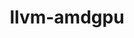 ---
title: "llvm-amdgpu"
layout: cache
categories: [package, develop]
meta: {"compilers": ["gcc@11.1.0", "gcc@11.4.0", "gcc@13.2.0"], "num_specs": 69, "num_specs_by_stack": {"e4s": 24, "gpu-tests": 22, "hep": 12, "ml-linux-x86_64-rocm": 11, "root": 69}, "oss": ["ubuntu20.04", "ubuntu22.04", "ubuntu24.04"], "platforms": ["linux"], "stacks": ["e4s", "gpu-tests", "hep", "ml-linux-x86_64-rocm", "root"], "targets": ["x86_64_v3"], "versions": ["5.5.1", "5.6.1", "5.7.1", "6.1.2", "6.3.2", "6.3.3"]}
spec_details: [{"compiler": "gcc@11.1.0", "hash": "2jbnnwteio76oryn7gos5r5qgzlq4yey", "os": "ubuntu20.04", "platform": "linux", "size": "-", "stacks": ["gpu-tests", "root"], "target": "x86_64_v3", "variants": ["build_system=cmake", "build_type=Release", "generator=ninja", "~ipo", "~link_llvm_dylib", "~llvm_dylib", "~openmp", "patches:=a08bbe1,c4750bb,d35aec9", "+rocm-device-libs"], "versions": ["5.6.1"]}, {"compiler": "gcc@11.1.0", "hash": "2qk7u5tzvptawvuhzyo7htafrijrsarh", "os": "ubuntu20.04", "platform": "linux", "size": "-", "stacks": ["gpu-tests", "root"], "target": "x86_64_v3", "variants": ["build_system=cmake", "build_type=Release", "generator=ninja", "~ipo", "~link_llvm_dylib", "~llvm_dylib", "~openmp", "patches:=a08bbe1,c4750bb,d35aec9", "+rocm-device-libs"], "versions": ["5.6.1"]}, {"compiler": "gcc@11.1.0", "hash": "2tqhbre572m27fithwq4my3xxgxdgffv", "os": "ubuntu20.04", "platform": "linux", "size": "-", "stacks": ["gpu-tests", "root"], "target": "x86_64_v3", "variants": ["build_system=cmake", "build_type=Release", "generator=ninja", "~ipo", "~link_llvm_dylib", "~llvm_dylib", "~openmp", "patches:=a08bbe1,b66529f,d35aec9", "+rocm-device-libs"], "versions": ["5.6.1"]}, {"compiler": "gcc@11.4.0", "hash": "2w6yqcxpjs6wrfffwfnwx6p2sljukim5", "os": "ubuntu22.04", "platform": "linux", "size": "-", "stacks": ["e4s", "root"], "target": "x86_64_v3", "variants": ["build_system=cmake", "build_type=Release", "generator=ninja", "~ipo", "~link_llvm_dylib", "~llvm_dylib", "patches:=b4774ca", "+rocm-device-libs"], "versions": ["6.3.3"]}, {"compiler": "gcc@11.4.0", "hash": "37uyd4bcxrotwdk36mdkrmjgifixwnz4", "os": "ubuntu22.04", "platform": "linux", "size": "-", "stacks": ["hep", "root"], "target": "x86_64_v3", "variants": ["build_system=cmake", "build_type=Release", "generator=ninja", "~ipo", "~link_llvm_dylib", "~llvm_dylib", "patches:=53f9500,9a97712,b66529f,eaf700a", "+rocm-device-libs"], "versions": ["5.7.1"]}, {"compiler": "gcc@11.1.0", "hash": "42bht2ay2kpoethled3jw3yaxwvvcjdj", "os": "ubuntu20.04", "platform": "linux", "size": "-", "stacks": ["gpu-tests", "root"], "target": "x86_64_v3", "variants": ["build_system=cmake", "build_type=Release", "generator=ninja", "~ipo", "~link_llvm_dylib", "~llvm_dylib", "~openmp", "patches:=a08bbe1,c4750bb,d35aec9", "+rocm-device-libs"], "versions": ["5.6.1"]}, {"compiler": "gcc@11.4.0", "hash": "44jvve4hazfxq5a6fc6v7dwqwnazdtjb", "os": "ubuntu22.04", "platform": "linux", "size": "-", "stacks": ["e4s", "root"], "target": "x86_64_v3", "variants": ["build_system=cmake", "build_type=Release", "generator=ninja", "~ipo", "~link_llvm_dylib", "~llvm_dylib", "patches:=b4774ca", "+rocm-device-libs"], "versions": ["6.3.3"]}, {"compiler": "gcc@11.1.0", "hash": "4bouctaonpgqxr2wg4n235vgyaj2a24t", "os": "ubuntu20.04", "platform": "linux", "size": "-", "stacks": ["gpu-tests", "root"], "target": "x86_64_v3", "variants": ["build_system=cmake", "build_type=Release", "generator=ninja", "~ipo", "~link_llvm_dylib", "~llvm_dylib", "~openmp", "patches:=a08bbe1,b66529f,d35aec9", "+rocm-device-libs"], "versions": ["5.6.1"]}, {"compiler": "gcc@11.4.0", "hash": "4db4ox74d3higzj4nwoyst65bkf4kgcq", "os": "ubuntu22.04", "platform": "linux", "size": "-", "stacks": ["e4s", "root"], "target": "x86_64_v3", "variants": ["build_system=cmake", "build_type=Release", "generator=ninja", "~ipo", "~link_llvm_dylib", "~llvm_dylib", "patches:=b4774ca", "+rocm-device-libs"], "versions": ["6.3.3"]}, {"compiler": "gcc@11.4.0", "hash": "4f5hsl2rl4etmogjtjgwtufnnmqdil4p", "os": "ubuntu22.04", "platform": "linux", "size": "-", "stacks": ["e4s", "root"], "target": "x86_64_v3", "variants": ["build_system=cmake", "build_type=Release", "generator=ninja", "~ipo", "~link_llvm_dylib", "~llvm_dylib", "patches:=b4774ca", "+rocm-device-libs"], "versions": ["6.3.3"]}, {"compiler": "gcc@11.4.0", "hash": "4lsrcyjurkaiid3yirihqddh7cneykg3", "os": "ubuntu22.04", "platform": "linux", "size": "-", "stacks": ["e4s", "root"], "target": "x86_64_v3", "variants": ["build_system=cmake", "build_type=Release", "generator=ninja", "~ipo", "~link_llvm_dylib", "~llvm_dylib", "patches:=b4774ca", "+rocm-device-libs"], "versions": ["6.3.3"]}, {"compiler": "gcc@11.4.0", "hash": "4vqnk75yitrlw5mgdhku4rhy7wwzbkzd", "os": "ubuntu22.04", "platform": "linux", "size": "-", "stacks": ["hep", "root"], "target": "x86_64_v3", "variants": ["build_system=cmake", "build_type=Release", "generator=ninja", "~ipo", "~link_llvm_dylib", "~llvm_dylib", "patches:=53f9500,9a97712,b66529f,eaf700a", "+rocm-device-libs"], "versions": ["5.7.1"]}, {"compiler": "gcc@13.2.0", "hash": "4z7zj7x3falk4n43mtvzpeggsmyimq45", "os": "ubuntu24.04", "platform": "linux", "size": "-", "stacks": ["ml-linux-x86_64-rocm", "root"], "target": "x86_64_v3", "variants": ["build_system=cmake", "build_type=Release", "generator=ninja", "~ipo", "~link_llvm_dylib", "~llvm_dylib", "patches:=b4774ca,eaf700a", "+rocm-device-libs"], "versions": ["6.1.2"]}, {"compiler": "gcc@11.4.0", "hash": "5csy27rzgjyghooslbh7imqhrlsfthkr", "os": "ubuntu22.04", "platform": "linux", "size": "-", "stacks": ["hep", "root"], "target": "x86_64_v3", "variants": ["build_system=cmake", "build_type=Release", "generator=ninja", "~ipo", "~link_llvm_dylib", "~llvm_dylib", "patches:=53f9500,9a97712,b66529f,eaf700a", "+rocm-device-libs"], "versions": ["5.7.1"]}, {"compiler": "gcc@11.1.0", "hash": "5rqnwvenosnrdizimgocben4ke5y7qqp", "os": "ubuntu20.04", "platform": "linux", "size": "-", "stacks": ["gpu-tests", "root"], "target": "x86_64_v3", "variants": ["build_system=cmake", "build_type=Release", "generator=ninja", "~ipo", "~link_llvm_dylib", "~llvm_dylib", "~openmp", "patches:=a08bbe1,b66529f,d35aec9", "+rocm-device-libs"], "versions": ["5.6.1"]}, {"compiler": "gcc@11.4.0", "hash": "65ystl2extl2z6ngpaq4dj2wd4arzs23", "os": "ubuntu22.04", "platform": "linux", "size": "-", "stacks": ["e4s", "root"], "target": "x86_64_v3", "variants": ["build_system=cmake", "build_type=Release", "generator=ninja", "~ipo", "~link_llvm_dylib", "~llvm_dylib", "patches:=b4774ca", "+rocm-device-libs"], "versions": ["6.3.3"]}, {"compiler": "gcc@11.1.0", "hash": "67q6junshizorsg2kjrqjaozvyoojtzg", "os": "ubuntu20.04", "platform": "linux", "size": "-", "stacks": ["gpu-tests", "root"], "target": "x86_64_v3", "variants": ["build_system=cmake", "build_type=Release", "generator=ninja", "~ipo", "~link_llvm_dylib", "~llvm_dylib", "~openmp", "patches:=a08bbe1,b66529f,d35aec9", "+rocm-device-libs"], "versions": ["5.6.1"]}, {"compiler": "gcc@11.4.0", "hash": "6sosuyzczb33pv4el2tmsbh3gs77wt4d", "os": "ubuntu22.04", "platform": "linux", "size": "-", "stacks": ["hep", "root"], "target": "x86_64_v3", "variants": ["build_system=cmake", "build_type=Release", "generator=ninja", "~ipo", "~link_llvm_dylib", "~llvm_dylib", "patches:=53f9500,9a97712,b66529f,eaf700a", "+rocm-device-libs"], "versions": ["5.7.1"]}, {"compiler": "gcc@11.1.0", "hash": "7qvdtic4ziqb2ch5hdakmgefuhrppmjm", "os": "ubuntu20.04", "platform": "linux", "size": "-", "stacks": ["gpu-tests", "root"], "target": "x86_64_v3", "variants": ["build_system=cmake", "build_type=Release", "generator=ninja", "~ipo", "~link_llvm_dylib", "~llvm_dylib", "~openmp", "patches:=a08bbe1,b66529f,d35aec9", "+rocm-device-libs"], "versions": ["5.6.1"]}, {"compiler": "gcc@13.2.0", "hash": "7rldveuw7wv6wxos7yhdcygegftp5g6p", "os": "ubuntu24.04", "platform": "linux", "size": "-", "stacks": ["ml-linux-x86_64-rocm", "root"], "target": "x86_64_v3", "variants": ["build_system=cmake", "build_type=Release", "generator=ninja", "~ipo", "~link_llvm_dylib", "~llvm_dylib", "patches:=b4774ca,eaf700a", "+rocm-device-libs"], "versions": ["6.1.2"]}, {"compiler": "gcc@11.4.0", "hash": "7yoswjxvakmaetfcmw4nchlcrjhokjxb", "os": "ubuntu22.04", "platform": "linux", "size": "-", "stacks": ["e4s", "root"], "target": "x86_64_v3", "variants": ["build_system=cmake", "build_type=Release", "generator=ninja", "~ipo", "~link_llvm_dylib", "~llvm_dylib", "patches:=b4774ca", "+rocm-device-libs"], "versions": ["6.3.2"]}, {"compiler": "gcc@11.4.0", "hash": "akupdozzaufhz4i3nvq2drlakrtfld2f", "os": "ubuntu22.04", "platform": "linux", "size": "-", "stacks": ["e4s", "root"], "target": "x86_64_v3", "variants": ["build_system=cmake", "build_type=Release", "generator=ninja", "~ipo", "~link_llvm_dylib", "~llvm_dylib", "patches:=b4774ca", "+rocm-device-libs"], "versions": ["6.3.2"]}, {"compiler": "gcc@11.4.0", "hash": "bk4d4iwwtbnlrqjxywkvwilbbb6z2jip", "os": "ubuntu22.04", "platform": "linux", "size": "-", "stacks": ["e4s", "root"], "target": "x86_64_v3", "variants": ["build_system=cmake", "build_type=Release", "generator=ninja", "~ipo", "~link_llvm_dylib", "~llvm_dylib", "patches:=b4774ca", "+rocm-device-libs"], "versions": ["6.3.3"]}, {"compiler": "gcc@11.4.0", "hash": "cqwo3ex63dzxok3gzv7pf3cgzudlhcpj", "os": "ubuntu22.04", "platform": "linux", "size": "-", "stacks": ["e4s", "root"], "target": "x86_64_v3", "variants": ["build_system=cmake", "build_type=Release", "generator=ninja", "~ipo", "~link_llvm_dylib", "~llvm_dylib", "patches:=b4774ca", "+rocm-device-libs"], "versions": ["6.3.2"]}, {"compiler": "gcc@11.1.0", "hash": "dr7wroj5ridrjpqu55oj2eh5teprfqte", "os": "ubuntu20.04", "platform": "linux", "size": "-", "stacks": ["gpu-tests", "root"], "target": "x86_64_v3", "variants": ["build_system=cmake", "build_type=Release", "generator=ninja", "~ipo", "~link_llvm_dylib", "~llvm_dylib", "~openmp", "patches:=a08bbe1,c4750bb,d35aec9", "+rocm-device-libs"], "versions": ["5.6.1"]}, {"compiler": "gcc@11.1.0", "hash": "dscj5kbzlniusegcqe5tihuzlkscbxbl", "os": "ubuntu20.04", "platform": "linux", "size": "-", "stacks": ["gpu-tests", "root"], "target": "x86_64_v3", "variants": ["build_system=cmake", "build_type=Release", "generator=ninja", "~ipo", "~link_llvm_dylib", "~llvm_dylib", "~openmp", "patches:=a08bbe1,c4750bb,d35aec9", "+rocm-device-libs"], "versions": ["5.6.1"]}, {"compiler": "gcc@11.4.0", "hash": "ef7lgealhta4g7tekikgxighyeikvetz", "os": "ubuntu22.04", "platform": "linux", "size": "-", "stacks": ["e4s", "root"], "target": "x86_64_v3", "variants": ["build_system=cmake", "build_type=Release", "generator=ninja", "~ipo", "~link_llvm_dylib", "~llvm_dylib", "patches:=b4774ca", "+rocm-device-libs"], "versions": ["6.3.3"]}, {"compiler": "gcc@11.1.0", "hash": "f3uipax53yxkwkqrulfy3gj5mdrojjpx", "os": "ubuntu20.04", "platform": "linux", "size": "-", "stacks": ["gpu-tests", "root"], "target": "x86_64_v3", "variants": ["build_system=cmake", "build_type=Release", "generator=ninja", "~ipo", "~link_llvm_dylib", "~llvm_dylib", "~openmp", "patches:=a08bbe1,c4750bb,d35aec9", "+rocm-device-libs"], "versions": ["5.6.1"]}, {"compiler": "gcc@11.4.0", "hash": "h2sejeyljptity7tacwqgjcuhylc77zm", "os": "ubuntu22.04", "platform": "linux", "size": "-", "stacks": ["e4s", "root"], "target": "x86_64_v3", "variants": ["build_system=cmake", "build_type=Release", "generator=ninja", "~ipo", "~link_llvm_dylib", "~llvm_dylib", "patches:=b4774ca", "+rocm-device-libs"], "versions": ["6.3.3"]}, {"compiler": "gcc@11.1.0", "hash": "hddko5gufopvde275wkm544jd3iam2jr", "os": "ubuntu20.04", "platform": "linux", "size": "-", "stacks": ["gpu-tests", "root"], "target": "x86_64_v3", "variants": ["build_system=cmake", "build_type=Release", "generator=ninja", "~ipo", "~link_llvm_dylib", "~llvm_dylib", "~openmp", "patches:=a08bbe1,b66529f,d35aec9", "+rocm-device-libs"], "versions": ["5.6.1"]}, {"compiler": "gcc@11.1.0", "hash": "hpuwsph666hp727dgwkn4gieo7vbekrg", "os": "ubuntu20.04", "platform": "linux", "size": "-", "stacks": ["gpu-tests", "root"], "target": "x86_64_v3", "variants": ["build_system=cmake", "build_type=Release", "generator=ninja", "~ipo", "~link_llvm_dylib", "~llvm_dylib", "~openmp", "patches:=a08bbe1,b66529f,d35aec9", "+rocm-device-libs"], "versions": ["5.6.1"]}, {"compiler": "gcc@11.4.0", "hash": "hyjpbbdrtoszwmi6zfvkdxkgvdscbpux", "os": "ubuntu22.04", "platform": "linux", "size": "-", "stacks": ["e4s", "root"], "target": "x86_64_v3", "variants": ["build_system=cmake", "build_type=Release", "generator=ninja", "~ipo", "~link_llvm_dylib", "~llvm_dylib", "patches:=b4774ca", "+rocm-device-libs"], "versions": ["6.3.2"]}, {"compiler": "gcc@11.4.0", "hash": "i7nd4ofj7ejobvmf43qmfddbvmtv44zt", "os": "ubuntu22.04", "platform": "linux", "size": "-", "stacks": ["hep", "root"], "target": "x86_64_v3", "variants": ["build_system=cmake", "build_type=Release", "generator=ninja", "~ipo", "~link_llvm_dylib", "~llvm_dylib", "patches:=53f9500,9a97712,b66529f,eaf700a", "+rocm-device-libs"], "versions": ["5.7.1"]}, {"compiler": "gcc@11.1.0", "hash": "icykbchsgvy4njo6jo25gbgxtgg52cqb", "os": "ubuntu20.04", "platform": "linux", "size": "-", "stacks": ["gpu-tests", "root"], "target": "x86_64_v3", "variants": ["build_system=cmake", "build_type=Release", "generator=ninja", "~ipo", "~link_llvm_dylib", "~llvm_dylib", "~openmp", "patches:=a08bbe1,b66529f,d35aec9", "+rocm-device-libs"], "versions": ["5.6.1"]}, {"compiler": "gcc@11.4.0", "hash": "igigipwclfwtspeon7ctpcpe4utmtvgx", "os": "ubuntu22.04", "platform": "linux", "size": "-", "stacks": ["hep", "root"], "target": "x86_64_v3", "variants": ["build_system=cmake", "build_type=Release", "generator=ninja", "~ipo", "~link_llvm_dylib", "~llvm_dylib", "patches:=53f9500,9a97712,b66529f,eaf700a", "+rocm-device-libs"], "versions": ["5.7.1"]}, {"compiler": "gcc@11.1.0", "hash": "ishgbh2ymqeclt2nrrraalh3qn7xjjc3", "os": "ubuntu20.04", "platform": "linux", "size": "-", "stacks": ["gpu-tests", "root"], "target": "x86_64_v3", "variants": ["build_system=cmake", "build_type=Release", "generator=ninja", "~ipo", "~link_llvm_dylib", "~llvm_dylib", "~openmp", "patches:=a08bbe1,b66529f,d35aec9", "+rocm-device-libs"], "versions": ["5.6.1"]}, {"compiler": "gcc@11.4.0", "hash": "iwrklrravy7fohku6l7q6lq364rgcwm5", "os": "ubuntu22.04", "platform": "linux", "size": "-", "stacks": ["e4s", "root"], "target": "x86_64_v3", "variants": ["build_system=cmake", "build_type=Release", "generator=ninja", "~ipo", "~link_llvm_dylib", "~llvm_dylib", "patches:=b4774ca", "+rocm-device-libs"], "versions": ["6.3.2"]}, {"compiler": "gcc@11.4.0", "hash": "jhedmqdvuhujp4jhcgcze2vtc7csgvog", "os": "ubuntu22.04", "platform": "linux", "size": "-", "stacks": ["e4s", "root"], "target": "x86_64_v3", "variants": ["build_system=cmake", "build_type=Release", "generator=ninja", "~ipo", "~link_llvm_dylib", "~llvm_dylib", "patches:=b4774ca", "+rocm-device-libs"], "versions": ["6.3.3"]}, {"compiler": "gcc@11.1.0", "hash": "k65fgptz6m2x3wubqtomngjemgpdpw25", "os": "ubuntu20.04", "platform": "linux", "size": "-", "stacks": ["gpu-tests", "root"], "target": "x86_64_v3", "variants": ["build_system=cmake", "build_type=Release", "generator=ninja", "~ipo", "~link_llvm_dylib", "~llvm_dylib", "~openmp", "patches:=a08bbe1,b66529f,d35aec9", "+rocm-device-libs"], "versions": ["5.6.1"]}, {"compiler": "gcc@13.2.0", "hash": "lhihw7slbkduwbj5zryenlt22jvxvne7", "os": "ubuntu24.04", "platform": "linux", "size": "-", "stacks": ["ml-linux-x86_64-rocm", "root"], "target": "x86_64_v3", "variants": ["build_system=cmake", "build_type=Release", "generator=ninja", "~ipo", "~link_llvm_dylib", "~llvm_dylib", "patches:=b4774ca,eaf700a", "+rocm-device-libs"], "versions": ["6.1.2"]}, {"compiler": "gcc@13.2.0", "hash": "ln5ayrm6omu5ojlwmci6cnu7r5sp464a", "os": "ubuntu24.04", "platform": "linux", "size": "-", "stacks": ["ml-linux-x86_64-rocm", "root"], "target": "x86_64_v3", "variants": ["build_system=cmake", "build_type=Release", "generator=ninja", "~ipo", "~link_llvm_dylib", "~llvm_dylib", "patches:=b4774ca,eaf700a", "+rocm-device-libs"], "versions": ["6.1.2"]}, {"compiler": "gcc@11.1.0", "hash": "m532mk6wc3vuzroqkricywumq6qrzg6m", "os": "ubuntu20.04", "platform": "linux", "size": "-", "stacks": ["gpu-tests", "root"], "target": "x86_64_v3", "variants": ["build_system=cmake", "build_type=Release", "generator=ninja", "~ipo", "~link_llvm_dylib", "~llvm_dylib", "~openmp", "patches:=a08bbe1,c4750bb", "+rocm-device-libs"], "versions": ["5.5.1"]}, {"compiler": "gcc@11.4.0", "hash": "mruarkrpzqcojpj2dk7crm6hgxrs36bi", "os": "ubuntu22.04", "platform": "linux", "size": "-", "stacks": ["hep", "root"], "target": "x86_64_v3", "variants": ["build_system=cmake", "build_type=Release", "generator=ninja", "~ipo", "~link_llvm_dylib", "~llvm_dylib", "patches:=53f9500,9a97712,b66529f,eaf700a", "+rocm-device-libs"], "versions": ["5.7.1"]}, {"compiler": "gcc@11.4.0", "hash": "o62hed6exygwux6lpu5ptvbrz4b2kuur", "os": "ubuntu22.04", "platform": "linux", "size": "-", "stacks": ["hep", "root"], "target": "x86_64_v3", "variants": ["build_system=cmake", "build_type=Release", "generator=ninja", "~ipo", "~link_llvm_dylib", "~llvm_dylib", "patches:=53f9500,9a97712,b66529f,eaf700a", "+rocm-device-libs"], "versions": ["5.7.1"]}, {"compiler": "gcc@11.1.0", "hash": "oalxpgqck34pwelpgom4f7tx7i6syadw", "os": "ubuntu20.04", "platform": "linux", "size": "-", "stacks": ["gpu-tests", "root"], "target": "x86_64_v3", "variants": ["build_system=cmake", "build_type=Release", "generator=ninja", "~ipo", "~link_llvm_dylib", "~llvm_dylib", "~openmp", "patches:=a08bbe1,b66529f,d35aec9", "+rocm-device-libs"], "versions": ["5.6.1"]}, {"compiler": "gcc@11.4.0", "hash": "peu5e3afbmehm6aatxbombiuqndkaeow", "os": "ubuntu22.04", "platform": "linux", "size": "-", "stacks": ["e4s", "root"], "target": "x86_64_v3", "variants": ["build_system=cmake", "build_type=Release", "generator=ninja", "~ipo", "~link_llvm_dylib", "~llvm_dylib", "patches:=b4774ca", "+rocm-device-libs"], "versions": ["6.3.2"]}, {"compiler": "gcc@11.1.0", "hash": "pgwgzqvhahfedhsehtahvk6yqd37x3uj", "os": "ubuntu20.04", "platform": "linux", "size": "-", "stacks": ["gpu-tests", "root"], "target": "x86_64_v3", "variants": ["build_system=cmake", "build_type=Release", "generator=ninja", "~ipo", "~link_llvm_dylib", "~llvm_dylib", "~openmp", "patches:=a08bbe1,c4750bb,d35aec9", "+rocm-device-libs"], "versions": ["5.6.1"]}, {"compiler": "gcc@13.2.0", "hash": "prhivxqpxs2f6bkyup2ohssxwdn2q3hj", "os": "ubuntu24.04", "platform": "linux", "size": "-", "stacks": ["ml-linux-x86_64-rocm", "root"], "target": "x86_64_v3", "variants": ["build_system=cmake", "build_type=Release", "generator=ninja", "~ipo", "~link_llvm_dylib", "~llvm_dylib", "patches:=b4774ca,eaf700a", "+rocm-device-libs"], "versions": ["6.1.2"]}, {"compiler": "gcc@11.4.0", "hash": "qgbkpwgsf7uuh6ncadvycjlgz2knlctz", "os": "ubuntu22.04", "platform": "linux", "size": "-", "stacks": ["hep", "root"], "target": "x86_64_v3", "variants": ["build_system=cmake", "build_type=Release", "generator=ninja", "~ipo", "~link_llvm_dylib", "~llvm_dylib", "patches:=53f9500,9a97712,b66529f,eaf700a", "+rocm-device-libs"], "versions": ["5.7.1"]}, {"compiler": "gcc@13.2.0", "hash": "qqqcctp5obalnsxtuvm6jlj5rserr6hc", "os": "ubuntu24.04", "platform": "linux", "size": "-", "stacks": ["ml-linux-x86_64-rocm", "root"], "target": "x86_64_v3", "variants": ["build_system=cmake", "build_type=Release", "generator=ninja", "~ipo", "~link_llvm_dylib", "~llvm_dylib", "patches:=b4774ca,eaf700a", "+rocm-device-libs"], "versions": ["6.1.2"]}, {"compiler": "gcc@11.1.0", "hash": "rsndz4h5vfkhn7rldplde2n5diudk3v2", "os": "ubuntu20.04", "platform": "linux", "size": "-", "stacks": ["gpu-tests", "root"], "target": "x86_64_v3", "variants": ["build_system=cmake", "build_type=Release", "generator=ninja", "~ipo", "~link_llvm_dylib", "~llvm_dylib", "~openmp", "patches:=a08bbe1,c4750bb,d35aec9", "+rocm-device-libs"], "versions": ["5.6.1"]}, {"compiler": "gcc@11.4.0", "hash": "rtqufevnhv7m5cgnwi3ncdq3hm74v4bj", "os": "ubuntu22.04", "platform": "linux", "size": "-", "stacks": ["hep", "root"], "target": "x86_64_v3", "variants": ["build_system=cmake", "build_type=Release", "generator=ninja", "~ipo", "~link_llvm_dylib", "~llvm_dylib", "patches:=53f9500,9a97712,b66529f,eaf700a", "+rocm-device-libs"], "versions": ["5.7.1"]}, {"compiler": "gcc@11.4.0", "hash": "socpuw2l42uovpqce3eof3oggso3vog7", "os": "ubuntu22.04", "platform": "linux", "size": "-", "stacks": ["e4s", "root"], "target": "x86_64_v3", "variants": ["build_system=cmake", "build_type=Release", "generator=ninja", "~ipo", "~link_llvm_dylib", "~llvm_dylib", "patches:=b4774ca", "+rocm-device-libs"], "versions": ["6.3.3"]}, {"compiler": "gcc@11.4.0", "hash": "sy4hr6sz62l6drw3tukc6nvqcnh4nkuw", "os": "ubuntu22.04", "platform": "linux", "size": "-", "stacks": ["hep", "root"], "target": "x86_64_v3", "variants": ["build_system=cmake", "build_type=Release", "generator=ninja", "~ipo", "~link_llvm_dylib", "~llvm_dylib", "patches:=53f9500,9a97712,b66529f,eaf700a", "+rocm-device-libs"], "versions": ["5.7.1"]}, {"compiler": "gcc@11.4.0", "hash": "t7uhbe4v5uopeln4lw7hekzukykxzwwg", "os": "ubuntu22.04", "platform": "linux", "size": "-", "stacks": ["e4s", "root"], "target": "x86_64_v3", "variants": ["build_system=cmake", "build_type=Release", "generator=ninja", "~ipo", "~link_llvm_dylib", "~llvm_dylib", "patches:=b4774ca", "+rocm-device-libs"], "versions": ["6.3.3"]}, {"compiler": "gcc@11.1.0", "hash": "u4ldubqfie3toh3svxltr7w2fke2veoy", "os": "ubuntu20.04", "platform": "linux", "size": "-", "stacks": ["gpu-tests", "root"], "target": "x86_64_v3", "variants": ["build_system=cmake", "build_type=Release", "generator=ninja", "~ipo", "~link_llvm_dylib", "~llvm_dylib", "~openmp", "patches:=a08bbe1,b66529f,d35aec9", "+rocm-device-libs"], "versions": ["5.6.1"]}, {"compiler": "gcc@11.4.0", "hash": "ur2pit2wdcp6fy6cxqz5yyfdr4x2bhct", "os": "ubuntu22.04", "platform": "linux", "size": "-", "stacks": ["e4s", "root"], "target": "x86_64_v3", "variants": ["build_system=cmake", "build_type=Release", "generator=ninja", "~ipo", "~link_llvm_dylib", "~llvm_dylib", "patches:=b4774ca", "+rocm-device-libs"], "versions": ["6.3.3"]}, {"compiler": "gcc@11.4.0", "hash": "urkegjagsixpua7sv22vnhicfv5uzokb", "os": "ubuntu22.04", "platform": "linux", "size": "-", "stacks": ["e4s", "root"], "target": "x86_64_v3", "variants": ["build_system=cmake", "build_type=Release", "generator=ninja", "~ipo", "~link_llvm_dylib", "~llvm_dylib", "patches:=b4774ca", "+rocm-device-libs"], "versions": ["6.3.2"]}, {"compiler": "gcc@11.4.0", "hash": "uzk5rkyjmqsokneahvtpewrkfxkgennh", "os": "ubuntu22.04", "platform": "linux", "size": "-", "stacks": ["e4s", "root"], "target": "x86_64_v3", "variants": ["build_system=cmake", "build_type=Release", "generator=ninja", "~ipo", "~link_llvm_dylib", "~llvm_dylib", "patches:=b4774ca", "+rocm-device-libs"], "versions": ["6.3.3"]}, {"compiler": "gcc@11.4.0", "hash": "v3d4glaboqabkgm63vrctfqls3lb3iyd", "os": "ubuntu22.04", "platform": "linux", "size": "-", "stacks": ["hep", "root"], "target": "x86_64_v3", "variants": ["build_system=cmake", "build_type=Release", "generator=ninja", "~ipo", "~link_llvm_dylib", "~llvm_dylib", "patches:=53f9500,9a97712,b66529f,eaf700a", "+rocm-device-libs"], "versions": ["5.7.1"]}, {"compiler": "gcc@11.4.0", "hash": "vem2hkj2d3t7yozeprivvcqpcucpmm7h", "os": "ubuntu22.04", "platform": "linux", "size": "-", "stacks": ["e4s", "root"], "target": "x86_64_v3", "variants": ["build_system=cmake", "build_type=Release", "generator=ninja", "~ipo", "~link_llvm_dylib", "~llvm_dylib", "patches:=b4774ca", "+rocm-device-libs"], "versions": ["6.3.3"]}, {"compiler": "gcc@13.2.0", "hash": "w4ilqfwhyhsicvbocfouwibfsmcfygxq", "os": "ubuntu24.04", "platform": "linux", "size": "-", "stacks": ["ml-linux-x86_64-rocm", "root"], "target": "x86_64_v3", "variants": ["build_system=cmake", "build_type=Release", "generator=ninja", "~ipo", "~link_llvm_dylib", "~llvm_dylib", "patches:=b4774ca,eaf700a", "+rocm-device-libs"], "versions": ["6.1.2"]}, {"compiler": "gcc@13.2.0", "hash": "w6xjytvsnkfbyl2zor3e5ueeixoxxv4p", "os": "ubuntu24.04", "platform": "linux", "size": "-", "stacks": ["ml-linux-x86_64-rocm", "root"], "target": "x86_64_v3", "variants": ["build_system=cmake", "build_type=Release", "generator=ninja", "~ipo", "~link_llvm_dylib", "~llvm_dylib", "patches:=b4774ca,eaf700a", "+rocm-device-libs"], "versions": ["6.1.2"]}, {"compiler": "gcc@13.2.0", "hash": "xp7eqismc7lrrpmx7yqv4y7s4t7o3xdj", "os": "ubuntu24.04", "platform": "linux", "size": "-", "stacks": ["ml-linux-x86_64-rocm", "root"], "target": "x86_64_v3", "variants": ["build_system=cmake", "build_type=Release", "generator=ninja", "~ipo", "~link_llvm_dylib", "~llvm_dylib", "patches:=b4774ca,eaf700a", "+rocm-device-libs"], "versions": ["6.1.2"]}, {"compiler": "gcc@11.4.0", "hash": "xy32ikqgjuer5dkweonkud2hm5rrwx7k", "os": "ubuntu22.04", "platform": "linux", "size": "-", "stacks": ["e4s", "root"], "target": "x86_64_v3", "variants": ["build_system=cmake", "build_type=Release", "generator=ninja", "~ipo", "~link_llvm_dylib", "~llvm_dylib", "patches:=b4774ca", "+rocm-device-libs"], "versions": ["6.3.2"]}, {"compiler": "gcc@11.1.0", "hash": "y74qnya4nunueax3vcohkej7otbt3k3n", "os": "ubuntu20.04", "platform": "linux", "size": "-", "stacks": ["gpu-tests", "root"], "target": "x86_64_v3", "variants": ["build_system=cmake", "build_type=Release", "generator=ninja", "~ipo", "~link_llvm_dylib", "~llvm_dylib", "~openmp", "patches:=a08bbe1,b66529f,d35aec9", "+rocm-device-libs"], "versions": ["5.6.1"]}, {"compiler": "gcc@11.4.0", "hash": "yenm7dbj3dumcxrgihtps6ownqqxir4v", "os": "ubuntu22.04", "platform": "linux", "size": "-", "stacks": ["e4s", "root"], "target": "x86_64_v3", "variants": ["build_system=cmake", "build_type=Release", "generator=ninja", "~ipo", "~link_llvm_dylib", "~llvm_dylib", "patches:=b4774ca", "+rocm-device-libs"], "versions": ["6.3.3"]}, {"compiler": "gcc@13.2.0", "hash": "yrooeiskzbog7tryfrntlvxzigdp5xqb", "os": "ubuntu24.04", "platform": "linux", "size": "-", "stacks": ["ml-linux-x86_64-rocm", "root"], "target": "x86_64_v3", "variants": ["build_system=cmake", "build_type=Release", "generator=ninja", "~ipo", "~link_llvm_dylib", "~llvm_dylib", "patches:=b4774ca,eaf700a", "+rocm-device-libs"], "versions": ["6.1.2"]}, {"compiler": "gcc@13.2.0", "hash": "zz7xax4vlprzlw57ybmwddtkda37ahze", "os": "ubuntu24.04", "platform": "linux", "size": "-", "stacks": ["ml-linux-x86_64-rocm", "root"], "target": "x86_64_v3", "variants": ["build_system=cmake", "build_type=Release", "generator=ninja", "~ipo", "~link_llvm_dylib", "~llvm_dylib", "patches:=b4774ca,eaf700a", "+rocm-device-libs"], "versions": ["6.1.2"]}]
---